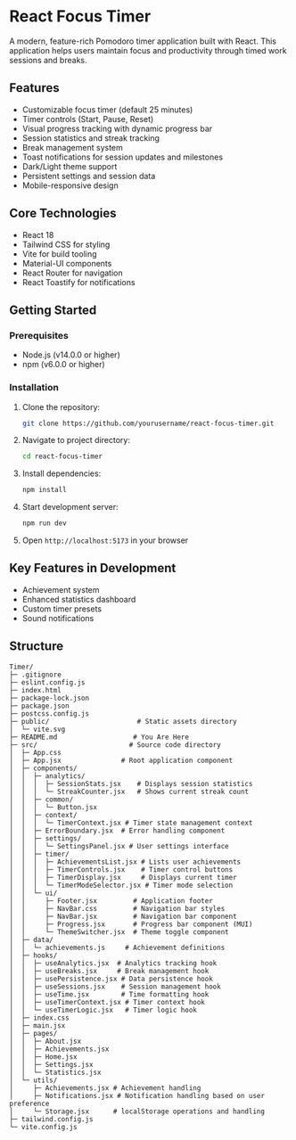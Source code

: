 # React Focus Timer

A modern, feature-rich Pomodoro timer application built with React. This application helps users maintain focus and productivity through timed work sessions and breaks.

## Features
- Customizable focus timer (default 25 minutes)
- Timer controls (Start, Pause, Reset)
- Visual progress tracking with dynamic progress bar
- Session statistics and streak tracking
- Break management system
- Toast notifications for session updates and milestones
- Dark/Light theme support
- Persistent settings and session data
- Mobile-responsive design

## Core Technologies
- React 18
- Tailwind CSS for styling
- Vite for build tooling
- Material-UI components
- React Router for navigation
- React Toastify for notifications

## Getting Started

### Prerequisites
- Node.js (v14.0.0 or higher)
- npm (v6.0.0 or higher)

### Installation
1. Clone the repository:
   ```bash
   git clone https://github.com/yourusername/react-focus-timer.git
   ```
2. Navigate to project directory:
   ```bash
   cd react-focus-timer
   ```
3. Install dependencies:
   ```bash
   npm install
   ```
4. Start development server:
   ```bash
   npm run dev
   ```
5. Open `http://localhost:5173` in your browser

## Key Features in Development
- Achievement system
- Enhanced statistics dashboard
- Custom timer presets
- Sound notifications

## Structure
```
Timer/
├─ .gitignore
├─ eslint.config.js               
├─ index.html                     
├─ package-lock.json             
├─ package.json                  
├─ postcss.config.js            
├─ public/                      # Static assets directory
│  └─ vite.svg                 
├─ README.md                   # You Are Here
├─ src/                       # Source code directory
│  ├─ App.css                
│  ├─ App.jsx               # Root application component
│  ├─ components/          
│  │  ├─ analytics/       
│  │  │  ├─ SessionStats.jsx    # Displays session statistics
│  │  │  └─ StreakCounter.jsx   # Shows current streak count
│  │  ├─ common/              
│  │  │  └─ Button.jsx        
│  │  ├─ context/            
│  │  │  └─ TimerContext.jsx # Timer state management context
│  │  ├─ ErrorBoundary.jsx  # Error handling component
│  │  ├─ settings/         
│  │  │  └─ SettingsPanel.jsx # User settings interface
│  │  ├─ timer/          
│  │  │  ├─ AchievementsList.jsx # Lists user achievements
│  │  │  ├─ TimerControls.jsx    # Timer control buttons
│  │  │  ├─ TimerDisplay.jsx     # Displays current timer
│  │  │  └─ TimerModeSelector.jsx # Timer mode selection
│  │  └─ ui/                    
│  │     ├─ Footer.jsx         # Application footer
│  │     ├─ NavBar.css         # Navigation bar styles
│  │     ├─ NavBar.jsx         # Navigation bar component
│  │     ├─ Progress.jsx       # Progress bar component (MUI)
│  │     └─ ThemeSwitcher.jsx  # Theme toggle component
│  ├─ data/                   
│  │  └─ achievements.js     # Achievement definitions
│  ├─ hooks/                
│  │  ├─ useAnalytics.jsx  # Analytics tracking hook
│  │  ├─ useBreaks.jsx     # Break management hook
│  │  ├─ usePersistence.jsx # Data persistence hook
│  │  ├─ useSessions.jsx    # Session management hook
│  │  ├─ useTime.jsx        # Time formatting hook
│  │  ├─ useTimerContext.jsx # Timer context hook
│  │  └─ useTimerLogic.jsx   # Timer logic hook
│  ├─ index.css              
│  ├─ main.jsx              
│  ├─ pages/               
│  │  ├─ About.jsx        
│  │  ├─ Achievements.jsx 
│  │  ├─ Home.jsx        
│  │  ├─ Settings.jsx    
│  │  └─ Statistics.jsx  
│  └─ utils/            
│     ├─ Achievements.jsx # Achievement handling
│     ├─ Notifications.jsx # Notification handling based on user preference
│     └─ Storage.jsx      # localStorage operations and handling
├─ tailwind.config.js    
└─ vite.config.js       

```